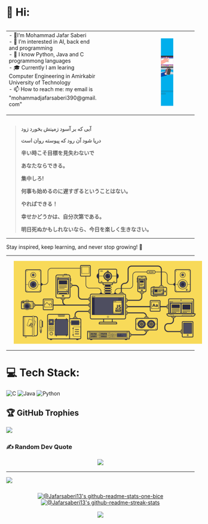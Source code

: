 # 👋 Hi:

<div style="display: flex; justify-content: space-between; align-items: flex-start; flex-wrap: nowrap;">
  <!-- Left Content -->
  <table border="0">
    <tr>
      <td>
        <div style="max-width: 60%; padding-right: 20px;">
          -  💫I’m Mohammad Jafar Saberi<br>- 👀 I’m interested in AI, back end and programming<br>- 📔 I know Python, Java and C programmong languages <br>- 🎓 Currently I am learing Computer Engineering in Amirkabir University of    Technology<br>- 📫 How to reach me: my email is "mohammadjafarsaberi390@gmail.com"<br><br>
        </div>
      </td>
      <td>
        <div style="flex-shrink: 0;max-width:40%;">
          <img 
            src="https://raw.githubusercontent.com/ngud-119/ngud-119/main/2.gif" 
            alt="bikmandjuma" 
            style="width: 250px; height: 180px; object-fit: cover;" 
          />
        </div>
      </td>
  </tr>
  </table>
</div>
<blockquote>
    <p><strong>آبی که بر آسود زمینش بخورد زود </strong></p>
    <p><strong> دریا شود آن رود که پیوسته روان است</strong></p>
    <p><strong>辛い時こそ目標を見失わないで</strong></p>
    <p><strong>あなたならできる。</strong></p>
    <p><strong>集中しろ!</strong></p>
    <p><strong>何事も始めるのに遅すぎるということはない。</strong></p>
    <p><strong>やればできる！</strong></p>
    <p><strong>幸せかどうかは、自分次第である。</strong></p>
    <p><strong>明日死ぬかもしれないなら、今日を楽しく生きなさい。</strong></p>
    </blockquote>

<hr>

<p>Stay inspired, keep learning, and never stop growing! 🚀</p>
<hr>
<img src="https://raw.githubusercontent.com/ngud-119/ngud-119/main/machine.gif" alt="image_codes" style="padding-left:20px;padding-right:20px" />
<hr>

# 💻 Tech Stack:
![C](https://img.shields.io/badge/c-%2300599C.svg?style=for-the-badge&logo=c&logoColor=white) ![Java](https://img.shields.io/badge/java-%23ED8B00.svg?style=for-the-badge&logo=openjdk&logoColor=white) ![Python](https://img.shields.io/badge/python-3670A0?style=for-the-badge&logo=python&logoColor=ffdd54)


## 🏆 GitHub Trophies
![](https://github-profile-trophy.vercel.app/?username=jafarsaberi13&theme=radical&no-frame=false&no-bg=true&margin-w=4)

### ✍️ Random Dev Quote
<p align="center">
  <img src="https://quotes-github-readme.vercel.app/api?type=vertical&theme=radical" />
</p>

---
[![](https://visitcount.itsvg.in/api?id=jafarsaberi13&icon=2&color=3)](https://visitcount.itsvg.in)


 

###

<p align="center">
  <a href="https://github.com/Jafarsaberi?tab=repositories">
    <img src="https://github-readme-stats-one-bice.vercel.app/api?username=jafarsaberi13&theme=gotham&show_icons=true&count_private=true&hide_border=true&include_all_commits=true&count_private=true" width="49%" alt="@Jafarsaberi13's github-readme-stats-one-bice"/>
  </a>
  <a href="https://github.com/Jafarsaberi13?tab=stars">
    <img src="https://github-readme-activity-graph.vercel.app/graph?username=Jafarsaberi13&theme=react-dark&hide_border=true&hide_title=false&area=true&custom_title=Total%20contribution%20graph%20in%20all%20repo"  width="49%" alt="@Jafarsaberi13's github-readme-streak-stats"/>
  </a>
</p>

<div align="center">
  <img src="https://komarev.com/ghpvc/?username=Jafarsaberi13&&style=flat-square" align="center" />
</div>
